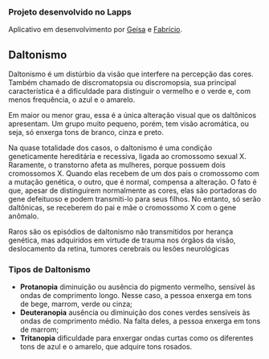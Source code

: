### Projeto desenvolvido no Lapps

Aplicativo em desenvolvimento por [Geísa](https://github.com/geisalaiane) e [Fabrício](https://github.com/fabricioselotto).

## Daltonismo

Daltonismo é um distúrbio da visão que interfere na percepção das cores. Também chamado de discromatopsia ou discromopsia, sua principal característica é a dificuldade para distinguir o vermelho e o verde e, com menos frequência, o azul e o amarelo.

Em maior ou menor grau, essa é a única alteração visual que os daltônicos apresentam. Um grupo muito pequeno, porém, tem visão acromática, ou seja, só enxerga tons de branco, cinza e preto.

Na quase totalidade dos casos, o daltonismo é uma condição geneticamente hereditária e recessiva, ligada ao cromossomo sexual X. Raramente, o transtorno afeta as mulheres, porque possuem dois cromossomos X. Quando elas recebem de um dos pais o cromossomo com a mutação genética, o outro, que é normal, compensa a alteração. O fato é que, apesar de distinguirem normalmente as cores, elas são portadoras do gene defeituoso e podem transmiti-lo para seus filhos. No entanto, só serão daltônicas, se receberem do pai e mãe o cromossomo X com o gene anômalo.

Raros são os episódios de daltonismo não transmitidos por herança genética, mas adquiridos em virtude de trauma nos órgãos da visão, deslocamento da retina, tumores cerebrais ou lesões neurológicas

### Tipos de Daltonismo
 
* **Protanopia**  diminuição ou ausência do pigmento vermelho, sensível às ondas de comprimento longo. Nesse caso, a pessoa enxerga em tons de bege, marrom, verde ou cinza;
* **Deuteranopia** ausência ou diminuição dos cones verdes sensíveis às ondas de comprimento médio. Na falta deles, a pessoa enxerga em tons de marrom;
* **Tritanopia** dificuldade para enxergar ondas curtas como os diferentes tons de azul e o amarelo, que adquire tons rosados.
